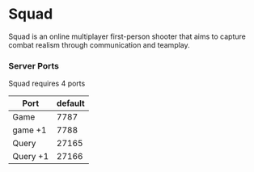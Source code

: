 # Squad

Squad is an online multiplayer first-person shooter that aims to capture combat realism through communication and teamplay.

### Server Ports
Squad requires 4 ports

| Port     | default |
|----------|---------|
| Game     | 7787    |
| game +1  | 7788    |
| Query    | 27165   |
| Query +1 | 27166   |